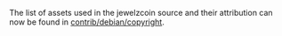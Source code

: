 The list of assets used in the jewelzcoin source and their attribution can now be found in [contrib/debian/copyright](../contrib/debian/copyright).
